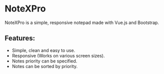 # NoteXPro
NoteXPro is a simple, responsive notepad made with Vue.js and Bootstrap.
## Features:
  * Simple, clean and easy to use.
  * Responsive (Works on various screen sizes).
  * Notes priority can be specified.
  * Notes can be sorted by priority.
